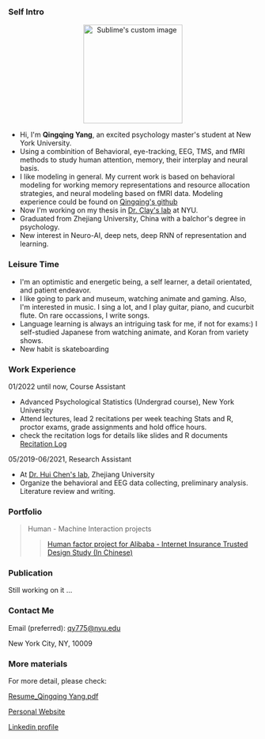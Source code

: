 ### Self Intro
<p align="center">
  <img width="200" src="https://user-images.githubusercontent.com/93237538/169434712-742d608a-63f6-4839-a997-31250dc0d34e.png?raw=true" alt="Sublime's custom image"/>
</p>

- Hi, I'm **Qingqing Yang**, an excited psychology master's student at New York University. 
- Using a combinition of Behavioral, eye-tracking, EEG, TMS, and fMRI methods to study human attention, memory, their interplay and neural basis.
- I like modeling in general. My current work is based on behavioral modeling for working memory representations and resource allocation strategies, and neural modeling based on fMRI data. Modeling experience could be found on [Qingqing's github](https://github.com/Qingqing-Yang-177)
- Now I'm working on my thesis in [Dr. Clay's lab](https://www.clayspacelab.com/) at NYU.
- Graduated from Zhejiang University, China with a balchor's degree in psychology. 
- New interest in Neuro-AI, deep nets, deep RNN of representation and learning.

### Leisure Time
- I'm an optimistic and energetic being, a self learner, a detail orientated, and patient endeavor.
- I like going to park and museum, watching animate and gaming. Also, I'm interested in music. I sing a lot, and I play guitar, piano, and cucurbit  flute. On rare occassions, I write songs. 
- Language learning is always an intriguing task for me, if not for exams:) I self-studied Japanese from watching animate, and Koran from variety shows.
- New habit is skateboarding

### Work Experience
01/2022 until now, Course Assistant
- Advanced Psychological Statistics (Undergrad course), New York University
- Attend lectures, lead 2 recitations per week teaching Stats and R, proctor exams, grade assignments and hold office hours.
- check the recitation logs for details like slides and R documents [Recitation Log](https://sites.google.com/nyu.edu/advpsystats22spring-recitation/home)

05/2019-06/2021, Research Assistant
- At [Dr. Hui Chen's lab](https://person.zju.edu.cn/en/huichen), Zhejiang University
- Organize the behavioral and EEG data collecting, preliminary analysis. Literature review and writing.

### Portfolio
> Human - Machine Interaction projects
>>[Human factor project for Alibaba - Internet Insurance Trusted Design Study (In Chinese)](https://drive.google.com/drive/folders/14pu_ETkQ24Rs9tYPb57pn0p-cZcRq_AQ?usp=sharing)

### Publication
  Still working on it ...
<br>

### Contact Me
Email (preferred): qy775@nyu.edu
<br>

New York City, NY, 10009
<br>

### More materials
  For more detail, please check:
  
  [Resume_Qingqing Yang.pdf](https://github.com/Qingqing-Yang-177/Qingqing-Yang-177.GitHub.io/files/7963942/Resume_Qingqing.Yang.pdf)
  <br>
  
  [Personal Website](https://qingqing-yang-177.github.io/)
  <br>
  
  [Linkedin profile](https://www.linkedin.com/in/qingqing-yang-4a1383221)
  <br>
